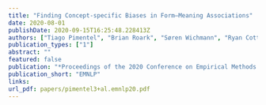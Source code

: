 ```yaml
---
title: "Finding Concept-specific Biases in Form–Meaning Associations"
date: 2020-08-01
publishDate: 2020-09-15T16:25:48.228413Z
authors: ["Tiago Pimentel", "Brian Roark", "Søren Wichmann", "Ryan Cotterell", "Damián Blasi"]
publication_types: ["1"]
abstract: ""
featured: false
publication: "*Proceedings of the 2020 Conference on Empirical Methods in Natural Language Processing and the 9th International Joint Conference on Natural Language Processing*"
publication_short: "EMNLP"
links:
url_pdf: papers/pimentel3+al.emnlp20.pdf
---
```


